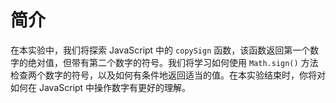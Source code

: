 # 简介

在本实验中，我们将探索 JavaScript 中的 `copySign` 函数，该函数返回第一个数字的绝对值，但带有第二个数字的符号。我们将学习如何使用 `Math.sign()` 方法检查两个数字的符号，以及如何有条件地返回适当的值。在本实验结束时，你将对如何在 JavaScript 中操作数字有更好的理解。
